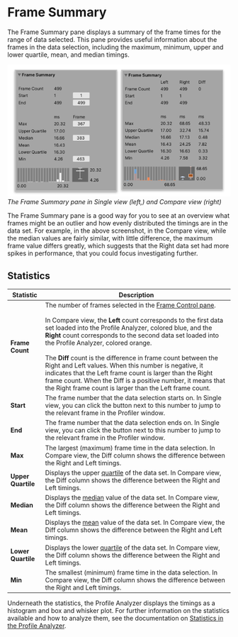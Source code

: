 # Frame Summary

The Frame Summary pane displays a summary of the frame times for the range of data selected. This pane provides useful information about the frames in the data selection, including the maximum, minimum, upper and lower quartile, mean, and median timings.

![Frame Summary](images/frame-summary-pane.png)<br/>*The Frame Summary pane in Single view (left,) and Compare view (right)*

The Frame Summary pane is a good way for you to see at an overview what frames might be an outlier and how evenly distributed the timings are in the data set. For example, in the above screenshot, in the Compare view, while the median values are fairly similar, with little difference, the maximum frame value differs greatly, which suggests that the Right data set had more spikes in performance, that you could focus investigating further.

## Statistics

|**Statistic**|**Description**|
|---|---|
|**Frame Count**|The number of frames selected in the [Frame Control pane](frame-range-selection.md).<br/><br/>In Compare view, the **Left** count corresponds to the first data set loaded into the Profile Analyzer, colored blue, and the **Right** count corresponds to the second data set loaded into the Profile Analyzer, colored orange. <br/><br/>The **Diff** count is the difference in frame count between the Right and Left values. When this number is negative, it indicates that the Left frame count is larger than the Right frame count. When the Diff is a positive number, it means that the Right frame count is larger than the Left frame count.|
|**Start**|The frame number that the data selection starts on. In Single view, you can click the button next to this number to jump to the relevant frame in the Profiler window.|
|**End**|The frame number that the data selection ends on. In Single view, you can click the button next to this number to jump to the relevant frame in the Profiler window.|
|**Max**|The largest (maximum) frame time in the data selection. In Compare view, the Diff column shows the difference between the Right and Left timings.|
|**Upper Quartile**|Displays the upper [quartile](https://en.wikipedia.org/wiki/Quartile) of the data set. In Compare view, the Diff column shows the difference between the Right and Left timings.|
|**Median**|Displays the [median](https://en.wikipedia.org/wiki/Median) value of the data set. In Compare view, the Diff column shows the difference between the Right and Left timings.|
|**Mean**|Displays the [mean](https://en.wikipedia.org/wiki/Arithmetic_mean) value of the data set. In Compare view, the Diff column shows the difference between the Right and Left timings.|
|**Lower Quartile**|Displays the lower [quartile](https://en.wikipedia.org/wiki/Quartile) of the data set. In Compare view, the Diff column shows the difference between the Right and Left timings.|
|**Min**|The smallest (minimum) frame time in the data selection. In Compare view, the Diff column shows the difference between the Right and Left timings.|

Underneath the statistics, the Profile Analyzer displays the timings as a histogram and box and whisker plot. For further information on the statistics available and how to analyze them, see the documentation on [Statistics in the Profile Analyzer](statistics.md).
